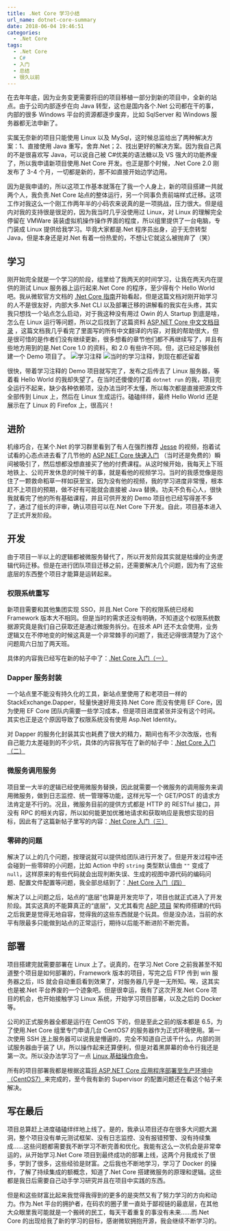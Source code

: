 ```yaml
---
title: .Net Core 学习小结
url_name: dotnet-core-summary
date: 2018-06-04 19:46:51
categories:
  - .Net Core
tags:
  - .Net Core
  - C#
  - 入门
  - 总结
  - 很久以前
---
```


在去年年底，因为业务变更需要将旧的项目移植一部分到新的项目中，全新的站点。由于公司内部逐步在向 Java 转型，这也是国内各个.Net 公司都在干的事，内部的很多 Windows 平台的资源都逐步废弃，比如 SqlServer 和 Windows 服务器都无法申新了。

<!-- more -->

实属无奈新的项目只能使用 Linux 以及 MySql，这时候总监给出了两种解决方案：1、直接使用 Java 重写，舍弃.Net；2、找出更好的解决方案。因为我自己真的不是很喜欢写 Java，可以说自己被 C#优美的语法糖以及 VS 强大的功能养废了，所以我申请新项目使用.Net Core 开发。也正是那个时候，.Net Core 2.0 刚发布了 3-4 个月，一切都是新的，那不如直接开始边学边用。

因为是我申请的，所以这项工作基本就落在了我一个人身上，新的项目搭建一共就两个人，我负责.Net Core 站点的整体运行，另一个同事负责前端样式迁移。这项工作对我这么一个刚工作两年半的小码农来说真的是一项挑战，压力很大。但是组内对我的支持很是很足的，因为我当时几乎没使用过 Linux，对 Linux 的理解完全停留在 VMWare 装装虚拟机操作操作界面的程度，所以组里提供了一台电脑，专门装成 Linux 提供给我学习。毕竟大家都是.Net 程序员出身，迫于无奈转型 Java，但是本身还是对.Net 有着一份热爱的，不想让它就这么被抛弃了（笑）

## 学习

刚开始完全就是一个学习的阶段，组里给了我两天的时间学习，让我在两天内在提供的测试 Linux 服务器上运行起来.Net Core 的程序，至少得有个 Hello World 吧。我从微软官方文档的 [.Net Core 指南](https://docs.microsoft.com/zh-cn/dotnet/core/)开始看起，但是这篇文档对刚开始学习的人不是很友好，内部大多.Net CLI 以及部署迁移的讲解看的我实在头疼，其实我只想找一个站点怎么启动，对于我这种没有用过 Owin 的人 Startup 到底是啥，怎么在 Linux 运行等问题，所以之后找到了这篇资料 [ASP.NET Core 中文文档目录](http://www.cnblogs.com/dotNETCoreSG/p/aspnetcore-index.html) ，这篇文档我几乎看完了里面写的所有中文翻译的内容，对我的帮助很大，但是很可惜的是作者们没有继续更新，很多想看的章节他们都不再继续写了，并且有些地方用到的是.Net Core 1.0 的资料，和 2.0 有些许不同。但，这已经足够我创建一个 Demo 项目了。
![学习注释](https://image.dunbreak.cn/past/learning-comments-01.png)
![当时的学习注释，到现在都还留着](https://image.dunbreak.cn/past/learning-comments-02.png)

很快，带着学习注释的 Demo 项目就写完了，发布之后传去了 Linux 服务器，等着看 Hello World 的我却失望了。在当时还傻傻的打着 `dotnet run` 的我，项目完全运行不起来，缺少各种依赖项，没办法当时不太懂，所以每次都是直接把源文件全部传到 Linux 上，然后在 Linux 生成运行。磕磕绊绊，最终 Hello World 还是展示在了 Linux 的 Firefox 上，很高兴！

## 进阶

机缘巧合，在某个.Net 的学习群里看到了有人在强烈推荐 [Jesse](http://www.jessetalk.cn/) 的视频，抱着试试看的心态点进去看了几节他的 [ASP.NET Core 快速入门](http://video.jessetalk.cn) （当时还是免费的）瞬间被吸引了，然后想都没想直接买了他的付费课程。从这时候开始，我每天上下班地铁上、公司开发休息的时候干的事，就是看他的视频学习。当时的我感觉像是抱住了一颗救命稻草一样如获至宝，因为没有他的视频，我的学习进度非常慢，根本赶不上项目的预期，做不好有可能就会直接被 Java 替换。功夫不负有心人，很快我就看完了他的所有基础课程，并且可供开发的 Demo 项目也已经写得差不多了，通过了组长的评审，确认项目可以在.Net Core 下开发。自此，项目基本进入了正式开发阶段。

## 开发

由于项目一半以上的逻辑都被微服务替代了，所以开发阶段其实就是枯燥的业务逻辑代码迁移。但是在进行团队项目迁移之前，还需要解决几个问题，因为有了这些底层的东西整个项目才能算是运转起来。

### 权限系统重写

新项目需要和其他集团实现 SSO，并且.Net Core 下的权限系统已经和 Framework 版本大不相同。但是当时的需求还没有明确，不知道这个权限系统数据源究竟是我们自己获取还是通过微服务拆分。在技术 API 还不太会使用，业务逻辑又在不停地变的时候这真是一个非常棘手的问题了，我还记得很清楚为了这个问题周六日加了两天班。

具体的内容我已经写在新的帖子中了：[.Net Core 入门（一）](https://www.dunbreak.cn/2018/05/28/dotnet-core-01/)

### Dapper 服务封装

一个站点里不能没有持久化的工具，新站点里使用了和老项目一样的 StackExchange.Dapper，轻量快速好用支持.Net Core 而没有使用 EF Core，因为使用 EF Core 团队内需要一些学习成本，但是项目进度紧张并没有这个时间。其实也正是这个原因导致了权限系统没有使用 Asp.Net Identity。

对 Dapper 的服务化封装其实也耗费了很大的精力，期间也有不少次改版，也有自己能力太差碰到的不少坑，具体的内容我写在了新的帖子中：[.Net Core 入门（二）](https://www.dunbreak.cn/2018/05/29/dotnet-core-02/)

### 微服务调用服务

项目里一大半的逻辑已经使用微服务替换，因此就需要一个微服务的调用服务来调用微服务，做到日志监控、统一管理等功能，这样光写一个 GET/POST 的请求方法肯定是不行的。况且，微服务目前的提供方式都是 HTTP 的 RESTful 接口，并没有 RPC 的相关内容，所以如何能更加优雅地请求和获取响应是我想实现的目标，因此有了这篇新帖子里写的内容：[.Net Core 入门（三）](https://www.dunbreak.cn/2018/05/30/dotnet-core-03/)

### 零碎的问题

解决了以上的几个问题，按理说就可以提供给团队进行开发了。但是开发过程中还会碰到一些零碎的小问题，比如 Action 中的 `string` 类型默认值由 `""` 变成了 `null`，这样原来的有些代码就会出现判断失误、生成的视图中源代码的编码问题、配置文件配置等问题，我全部总结到了：[.Net Core 入门（四）](https://www.dunbreak.cn/2018/05/31/dotnet-core-04/)

解决了以上问题之后，站点的“底层”也算是开发完毕了，项目也就正式进入了开发阶段。其实这真的不能算真正的“底层”，又尤其看完 [ABP 项目](http://aspnetboilerplate.com/) 架构师搭建的代码之后我更是觉得无地自容，觉得我的这些东西就是个玩具。但是没办法，当前的水平有限最多只能做到站点的正常运行，期待以后能不断进阶不断完善。

## 部署

项目搭建完就需要部署在 Linux 上了。说真的，在学习.Net Core 之前我甚至不知道整个项目是如何部署的，Framework 版本的项目，写完之后 FTP 传到 win 服务器之后，IIS 就会自动重启看到效果了，对服务器几乎是一无所知。唉，这其实也是被.Net 平台养废的一个迹象吧。但是很幸运，我有了这次开发.Net Core 项目的机会，也开始接触学习 Linux 系统，开始学习项目部署，以及之后的 Docker 等。

公司的正式服务器全都是运行在 CentOS 下的，但是至此之前的版本都是 6.5，为了使用.Net Core 组里专门申请几台 CentOS7 的服务器作为正式环境使用。第一次使用 SSH 连上服务器可以说我是懵逼的，完全不知道自己该干什么，内部的测试服务器由于装了 UI，所以操作起来还算便利，但是对着黑屏幕的命令行我还是第一次。所以没办法学习了一点 [Linux 基础操作命令](https://blog.csdn.net/u010187139/article/details/40859147)。

所有的项目部署我都是根据这篇[将 ASP.NET Core 应用程序部署至生产环境中（CentOS7）](https://www.cnblogs.com/ants/p/5732337.html)来完成的，至今我有新的 Supervisor 的配置问题还在看这个帖子来解决。

## 写在最后

项目总算赶上进度磕磕绊绊地上线了。是的，我承认项目还存在很多大问题大漏洞，整个项目没有单元测试框架、没有日志监控、没有报错预警、没有持续集成……这些问题都需要我不断学习不断完善和优化。我能有这么一次机会是非常幸运的，从开始学习.Net Core 项目到最终成功的部署上线，这两个月我成长了很多，学到了很多，这些经验是财富。之后我也不断地学习，学习了 Docker 的操作，了解了持续集成的额概念，知道了.Net Core 搭建微服务的原理和逻辑。这些都是我日后需要自己动手学习研究并且在项目中实践的东西。

但是和这些财富比起来我觉得我得到的更多的是突然又有了努力学习的方向和动力。作为.Net 平台的拥护者，在码农的圈子里一直处于鄙视链的最底层，在其他大众眼里我可能就是一个搬砖的民工，每天干着重复的事没有未来……而.Net Core 的出现给我了新的学习的目标，感谢微软拥抱开源，我会继续不断学习的。
